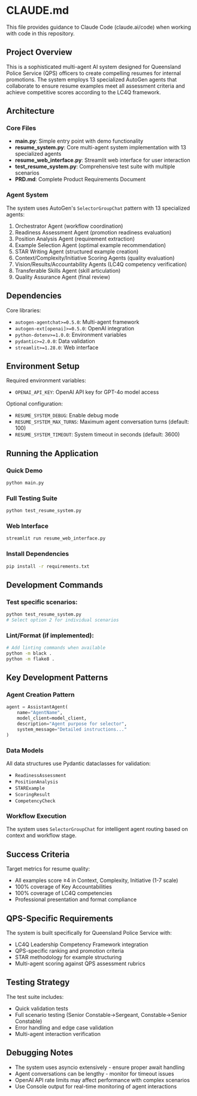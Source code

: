 # CLAUDE.md

This file provides guidance to Claude Code (claude.ai/code) when working with code in this repository.

## Project Overview

This is a sophisticated multi-agent AI system designed for Queensland Police Service (QPS) officers to create compelling resumes for internal promotions. The system employs 13 specialized AutoGen agents that collaborate to ensure resume examples meet all assessment criteria and achieve competitive scores according to the LC4Q framework.

## Architecture

### Core Files
- **main.py**: Simple entry point with demo functionality
- **resume_system.py**: Core multi-agent system implementation with 13 specialized agents
- **resume_web_interface.py**: Streamlit web interface for user interaction
- **test_resume_system.py**: Comprehensive test suite with multiple scenarios
- **PRD.md**: Complete Product Requirements Document

### Agent System
The system uses AutoGen's `SelectorGroupChat` pattern with 13 specialized agents:
1. Orchestrator Agent (workflow coordination)
2. Readiness Assessment Agent (promotion readiness evaluation)
3. Position Analysis Agent (requirement extraction)
4. Example Selection Agent (optimal example recommendation)
5. STAR Writing Agent (structured example creation)
6. Context/Complexity/Initiative Scoring Agents (quality evaluation)
7. Vision/Results/Accountability Agents (LC4Q competency verification)
8. Transferable Skills Agent (skill articulation)
9. Quality Assurance Agent (final review)

## Dependencies

Core libraries:
- `autogen-agentchat>=0.5.0`: Multi-agent framework
- `autogen-ext[openai]>=0.5.0`: OpenAI integration
- `python-dotenv>=1.0.0`: Environment variables
- `pydantic>=2.0.0`: Data validation
- `streamlit>=1.28.0`: Web interface

## Environment Setup

Required environment variables:
- `OPENAI_API_KEY`: OpenAI API key for GPT-4o model access

Optional configuration:
- `RESUME_SYSTEM_DEBUG`: Enable debug mode
- `RESUME_SYSTEM_MAX_TURNS`: Maximum agent conversation turns (default: 100)
- `RESUME_SYSTEM_TIMEOUT`: System timeout in seconds (default: 3600)

## Running the Application

### Quick Demo
```bash
python main.py
```

### Full Testing Suite
```bash
python test_resume_system.py
```

### Web Interface
```bash
streamlit run resume_web_interface.py
```

### Install Dependencies
```bash
pip install -r requirements.txt
```

## Development Commands

### Test specific scenarios:
```bash
python test_resume_system.py
# Select option 2 for individual scenarios
```

### Lint/Format (if implemented):
```bash
# Add linting commands when available
python -m black .
python -m flake8 .
```

## Key Development Patterns

### Agent Creation Pattern
```python
agent = AssistantAgent(
    name="AgentName",
    model_client=model_client,
    description="Agent purpose for selector",
    system_message="Detailed instructions..."
)
```

### Data Models
All data structures use Pydantic dataclasses for validation:
- `ReadinessAssessment`
- `PositionAnalysis` 
- `STARExample`
- `ScoringResult`
- `CompetencyCheck`

### Workflow Execution
The system uses `SelectorGroupChat` for intelligent agent routing based on context and workflow stage.

## Success Criteria

Target metrics for resume quality:
- All examples score ≥4 in Context, Complexity, Initiative (1-7 scale)
- 100% coverage of Key Accountabilities
- 100% coverage of LC4Q competencies
- Professional presentation and format compliance

## QPS-Specific Requirements

The system is built specifically for Queensland Police Service with:
- LC4Q Leadership Competency Framework integration
- QPS-specific ranking and promotion criteria
- STAR methodology for example structuring
- Multi-agent scoring against QPS assessment rubrics

## Testing Strategy

The test suite includes:
- Quick validation tests
- Full scenario testing (Senior Constable→Sergeant, Constable→Senior Constable)
- Error handling and edge case validation
- Multi-agent interaction verification

## Debugging Notes

- The system uses asyncio extensively - ensure proper await handling
- Agent conversations can be lengthy - monitor for timeout issues
- OpenAI API rate limits may affect performance with complex scenarios
- Use Console output for real-time monitoring of agent interactions